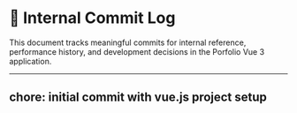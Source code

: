 # 📘 Internal Commit Log

This document tracks meaningful commits for internal reference, performance history, and development decisions in the Porfolio Vue 3 application.

---

## chore: initial commit with vue.js project setup
